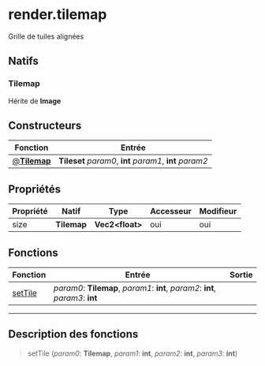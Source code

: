 # render.tilemap

Grille de tuiles alignées
## Natifs
### Tilemap
Hérite de **Image**
## Constructeurs
|Fonction|Entrée|
|-|-|
|[@**Tilemap**](#ctor_0)|**Tileset** *param0*, **int** *param1*, **int** *param2*|
## Propriétés
|Propriété|Natif|Type|Accesseur|Modifieur|
|-|-|-|-|-|
|size|**Tilemap**|**Vec2\<float>**|oui|oui|
## Fonctions
|Fonction|Entrée|Sortie|
|-|-|-|
|[setTile](#func_0)|*param0*: **Tilemap**, *param1*: **int**, *param2*: **int**, *param3*: **int**||


***
## Description des fonctions

<a id="func_0"></a>
> setTile (*param0*: **Tilemap**, *param1*: **int**, *param2*: **int**, *param3*: **int**)

